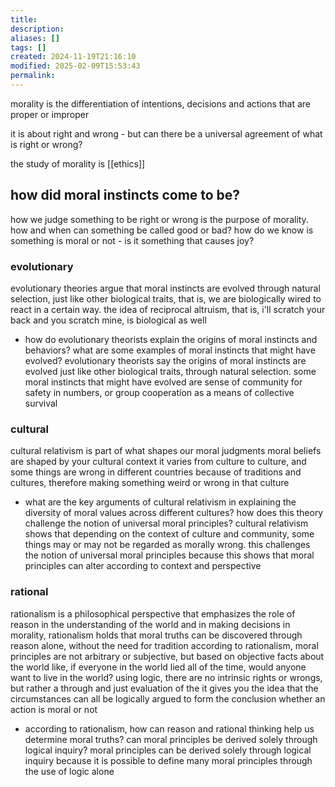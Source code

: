 ```yaml
---
title: 
description: 
aliases: []
tags: []
created: 2024-11-19T21:16:10
modified: 2025-02-09T15:53:43
permalink:
---
```


morality is the differentiation of intentions, decisions and actions that are proper or improper

it is about right and wrong - but can there be a universal agreement of what is right or wrong?

the study of morality is [[ethics]]

## how did moral instincts come to be?

how we judge something to be right or wrong is the purpose of morality.
how and when can something be called good or bad?
how do we know is something is moral or not - is it something that causes joy?

### evolutionary

evolutionary theories argue that moral instincts are evolved through natural selection, just like other biological traits, that is, we are biologically wired to react in a certain way. the idea of reciprocal altruism, that is, i'll scratch your back and you scratch mine, is biological as well
- how do evolutionary theorists explain the origins of moral instincts and behaviors? what are some examples of moral instincts that might have evolved?
evolutionary theorists say the origins of moral instincts are evolved just like other biological traits, through natural selection. some moral instincts that might have evolved are sense of community for safety in numbers, or group cooperation as a means of collective survival

### cultural

cultural relativism is part of what shapes our moral judgments
moral beliefs are shaped by your cultural context
it varies from culture to culture, and some things are wrong in different countries because of traditions and cultures, therefore making something weird or wrong in that culture
- what are the key arguments of cultural relativism in explaining the diversity of moral values across different cultures? how does this theory challenge the notion of universal moral principles?
cultural relativism shows that depending on the context of culture and community, some things may or may not be regarded as morally wrong. this challenges the notion of universal moral principles because this shows that moral principles can alter according to context and perspective

### rational

rationalism is a philosophical perspective that emphasizes the role of reason in the understanding of the world and in making decisions
in morality, rationalism holds that moral truths can be discovered through reason alone, without the need for tradition
according to rationalism, moral principles are not arbitrary or subjective, but based on objective facts about the world
like, if everyone in the world lied all of the time, would anyone want to live in the world?
using logic, there are no intrinsic rights or wrongs, but rather a through and just evaluation of the 
it gives you the idea that the circumstances can all be logically argued to form the conclusion whether an action is moral or not
- according to rationalism, how can reason and rational thinking help us determine moral truths? can moral principles be derived solely through logical inquiry?
moral principles can be derived solely through logical inquiry because it is possible to define many moral principles through the use of logic alone
